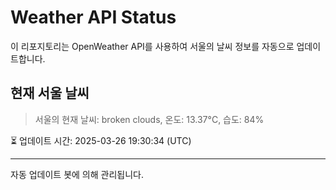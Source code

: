 
# Weather API Status

이 리포지토리는 OpenWeather API를 사용하여 서울의 날씨 정보를 자동으로 업데이트합니다.

## 현재 서울 날씨
> 서울의 현재 날씨: broken clouds, 온도: 13.37°C, 습도: 84%

⏳ 업데이트 시간: 2025-03-26 19:30:34 (UTC)

---
자동 업데이트 봇에 의해 관리됩니다.
